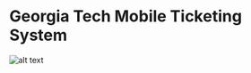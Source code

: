 # Georgia Tech Mobile Ticketing System

![alt text](/Create%20Ticket.png?raw=true "Create Ticket Page")
